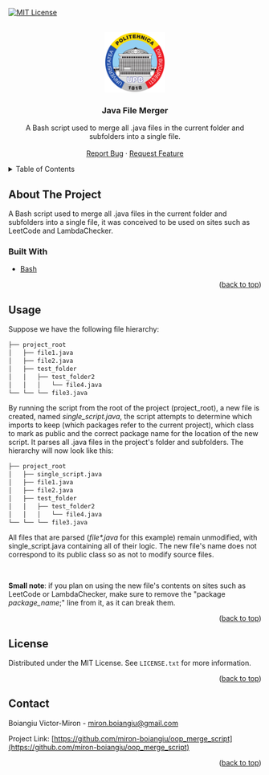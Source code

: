 <div id="top"></div>

[![MIT License][license-shield]][license-url]



<!-- PROJECT LOGO -->
<br />
<div align="center">
  <a href="https://github.com/miron-boiangiu/image-processor">
    <img src="images/logo.png" alt="Logo" width="120" height="120">
  </a>

<h3 align="center">Java File Merger</h3>

  <p align="center">
    A Bash script used to merge all .java files in the current folder and subfolders into a single file.
    <br />
    <br />
    <a href="https://github.com/miron-boiangiu/image-processor/issues">Report Bug</a>
    ·
    <a href="https://github.com/miron-boiangiu/image-processor/issues">Request Feature</a>
  </p>
</div>



<!-- TABLE OF CONTENTS -->
<details>
  <summary>Table of Contents</summary>
  <ol>
    <li>
      <a href="#about-the-project">About The Project</a>
      <ul>
        <li><a href="#built-with">Built With</a></li>
      </ul>
    </li>
    <li><a href="#usage">Usage</a></li>
    <li><a href="#license">License</a></li>
    <li><a href="#contact">Contact</a></li>
  </ol>
</details>



<!-- ABOUT THE PROJECT -->
## About The Project

A Bash script used to merge all .java files in the current folder and subfolders into a single file, it was conceived to be used on sites such as LeetCode and LambdaChecker.


### Built With

* [Bash](https://www.gnu.org/software/bash/)

<p align="right">(<a href="#top">back to top</a>)</p>


<!-- USAGE EXAMPLES -->
## Usage

Suppose we have the following file hierarchy:

```
├── project_root
│   ├── file1.java
│   ├── file2.java
│   ├── test_folder
│   │   ├── test_folder2
│   │   │   └── file4.java
└── └── └── file3.java
```

By running the script from the root of the project (project_root), a new file is created, named _single_script.java_, the script attempts to determine which imports to keep (which packages refer to the current project), which class to mark as public and the correct package name for the location of the new script. It parses all .java files in the project's folder and subfolders. The hierarchy will now look like this:

```
├── project_root
│   ├── single_script.java
│   ├── file1.java
│   ├── file2.java
│   ├── test_folder
│   │   ├── test_folder2
│   │   │   └── file4.java
└── └── └── file3.java
```
All files that are parsed (_file*.java_ for this example) remain unmodified, with single_script.java containing all of their logic. The new file's name does not correspond to its public class so as not to modify source files.

<br>

**Small note**: if you plan on using the new file's contents on sites such as LeetCode or LambdaChecker, make sure to remove the "package _package\_name_;" line from it, as it can break them.


<p align="right">(<a href="#top">back to top</a>)</p>

<!-- LICENSE -->
## License

Distributed under the MIT License. See `LICENSE.txt` for more information.

<p align="right">(<a href="#top">back to top</a>)</p>


<!-- CONTACT -->
## Contact

Boiangiu Victor-Miron - miron.boiangiu@gmail.com

Project Link: [https://github.com/miron-boiangiu/oop_merge_script](https://github.com/miron-boiangiu/oop_merge_script)

<p align="right">(<a href="#top">back to top</a>)</p>



<!-- MARKDOWN LINKS & IMAGES -->
<!-- https://www.markdownguide.org/basic-syntax/#reference-style-links -->
[contributors-shield]: https://img.shields.io/github/contributors/miron-boiangiu/oop_merge_script.svg?style=for-the-badge
[contributors-url]:https://github.com/miron-boiangiu/oop_merge_script/graphs/contributors
[forks-shield]: https://img.shields.io/github/forks/miron-boiangiu/oop_merge_script.svg?style=for-the-badge
[forks-url]:https://github.com/miron-boiangiu/oop_merge_script/network/members
[stars-shield]: https://img.shields.io/github/stars/miron-boiangiu/oop_merge_script.svg?style=for-the-badge
[stars-url]:https://github.com/miron-boiangiu/oop_merge_script/stargazers
[issues-shield]: https://img.shields.io/github/issues/miron-boiangiu/oop_merge_script.svg?style=for-the-badge
[issues-url]:https://github.com/miron-boiangiu/oop_merge_script/issues
[license-shield]: https://img.shields.io/github/license/miron-boiangiu/oop_merge_script.svg?style=for-the-badge
[license-url]:https://github.com/miron-boiangiu/oop_merge_script/blob/master/LICENSE
[linkedin-shield]: https://img.shields.io/badge/-LinkedIn-black.svg?style=for-the-badge&logo=linkedin&colorB=555
[linkedin-url]: https://www.linkedin.com/in/miron-boiangiu/
[product-screenshot]: images/screenshot.png
